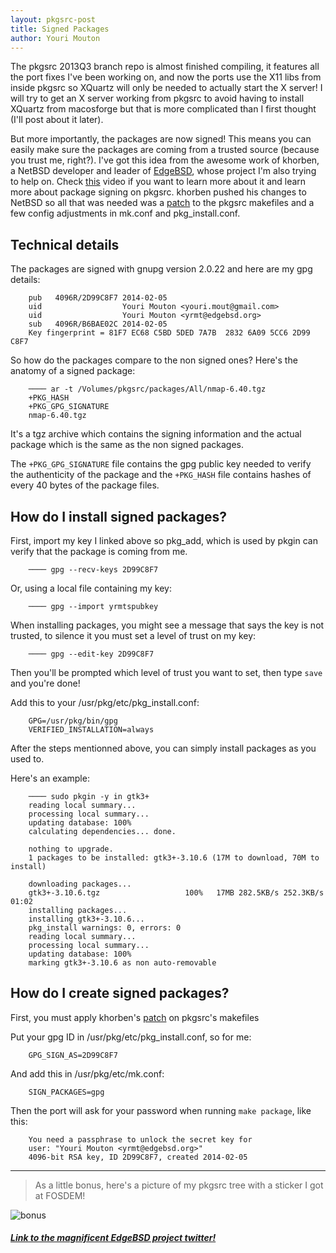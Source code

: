 ```yaml
---
layout: pkgsrc-post
title: Signed Packages
author: Youri Mouton
---
```


The pkgsrc 2013Q3 branch repo is almost finished compiling, it features all the port fixes I've been working on, and now the ports use the X11 libs from inside pkgsrc so XQuartz will only be needed to actually start the X server! I will try to get an X server working from pkgsrc to avoid having to install XQuartz from macosforge but that is more complicated than I first thought (I'll post about it later).

But more importantly, the packages are now signed! This means you can easily make sure the packages are coming from a trusted source (because you trust me, right?). 
I've got this idea from the awesome work of khorben, a NetBSD developer and leader of [EdgeBSD](http://edgebsd.org), whose project I'm also trying to help on. Check [this](http://video.fosdem.org/2014/AW1121/Saturday/The_EdgeBSD_Project.webm) video if you want to learn more about it and learn more about package signing on pkgsrc. khorben pushed his changes to NetBSD so all that was needed was a [patch](http://lists.edgebsd.org/edgebsd-developers/2013/09/msg00001.html) to the pkgsrc makefiles and a few config adjustments in mk.conf and pkg_install.conf. 

Technical details
------------------

The packages are signed with gnupg version 2.0.22 and here are my gpg details:

        pub   4096R/2D99C8F7 2014-02-05     
        uid                  Youri Mouton <youri.mout@gmail.com>     
        uid                  Youri Mouton <yrmt@edgebsd.org>     
        sub   4096R/B6BAE02C 2014-02-05     
        Key fingerprint = 81F7 EC68 C5BD 5DED 7A7B  2832 6A09 5CC6 2D99 C8F7


So how do the packages compare to the non signed ones? Here's the anatomy of a signed package: 

        ──── ar -t /Volumes/pkgsrc/packages/All/nmap-6.40.tgz
        +PKG_HASH
        +PKG_GPG_SIGNATURE
        nmap-6.40.tgz

It's a tgz archive which contains the signing information and the actual package which is the same as  the non signed packages.

The `+PKG_GPG_SIGNATURE` file contains the gpg public key needed to verify the authenticity of the package and the `+PKG_HASH` file contains hashes of every 40 bytes of the package files.

How do I install signed packages?
---------------------------------

First, import my key I linked above so pkg_add, which is used by pkgin can verify that the package is coming from me.

        ──── gpg --recv-keys 2D99C8F7

Or, using a local file containing my key:
        
        ──── gpg --import yrmtspubkey

When installing packages, you might see a message that says the key is not trusted, to silence it you must set a level of trust on my key:

        ──── gpg --edit-key 2D99C8F7

Then you'll be prompted which level of trust you want to set, then type `save` and you're done!
            
 
Add this to your /usr/pkg/etc/pkg_install.conf: 

        GPG=/usr/pkg/bin/gpg
        VERIFIED_INSTALLATION=always
    
After the steps mentionned above, you can simply install packages as you used to. 

Here's an example:

        ──── sudo pkgin -y in gtk3+
        reading local summary...
        processing local summary...
        updating database: 100%
        calculating dependencies... done.
        
        nothing to upgrade.
        1 packages to be installed: gtk3+-3.10.6 (17M to download, 70M to install)
        
        downloading packages...
        gtk3+-3.10.6.tgz                   100%   17MB 282.5KB/s 252.3KB/s   01:02    
        installing packages...
        installing gtk3+-3.10.6...
        pkg_install warnings: 0, errors: 0
        reading local summary...
        processing local summary...
        updating database: 100%
        marking gtk3+-3.10.6 as non auto-removable

How do I create signed packages?
--------------------------------

First, you must apply khorben's [patch](http://git.edgebsd.org/gitweb/?p=edgebsd-pkgsrc.git;a=blobdiff;f=mk/pkgformat/pkg/package.mk;h=d75bad26e0c460f5d1d4c69bec0536a77de79da2;hp=cdee24570f4b98b71a7bca86b0e998b9db248336;hb=16c6eceef5b4a1314096b564d68e5d990a6ae5b1;hpb=45f514b94f43afdfd93f8f25ea30c56c29d23249) on pkgsrc's makefiles 

Put your gpg ID in /usr/pkg/etc/pkg_install.conf, so for me:

        GPG_SIGN_AS=2D99C8F7

And add this in /usr/pkg/etc/mk.conf:

        SIGN_PACKAGES=gpg

Then the port will ask for your password when running `make package`, like this:

        You need a passphrase to unlock the secret key for
        user: "Youri Mouton <yrmt@edgebsd.org>"
        4096-bit RSA key, ID 2D99C8F7, created 2014-02-05

>
----

> As a little bonus, here's a picture of my pkgsrc tree with a sticker I got at FOSDEM!

![bonus](http://i.imgur.com/rrGFaWz.jpg?1)

##### [Link to the magnificent EdgeBSD project twitter!](https://twitter.com/EdgeBSD)
